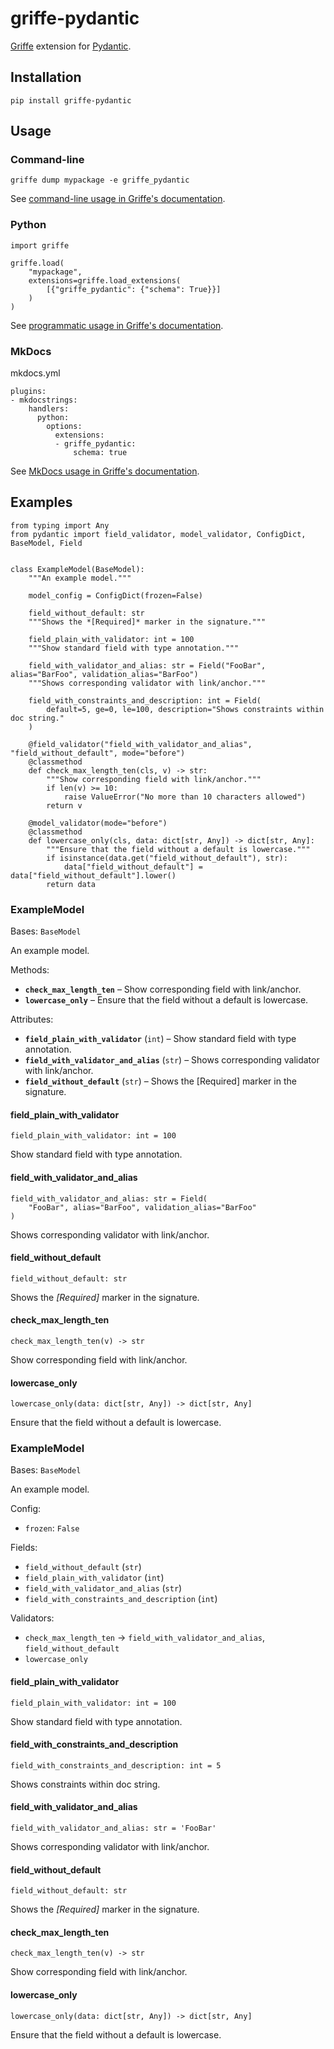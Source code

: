 # griffe-pydantic

[Griffe](https://mkdocstrings.github.io/griffe/) extension for [Pydantic](https://github.com/pydantic/pydantic).

## Installation

```
pip install griffe-pydantic

```

## Usage

### Command-line

```
griffe dump mypackage -e griffe_pydantic

```

See [command-line usage in Griffe's documentation](https://mkdocstrings.github.io/griffe/extensions/#on-the-command-line).

### Python

```
import griffe

griffe.load(
    "mypackage",
    extensions=griffe.load_extensions(
        [{"griffe_pydantic": {"schema": True}}]
    )
)

```

See [programmatic usage in Griffe's documentation](https://mkdocstrings.github.io/griffe/extensions/#programmatically).

### MkDocs

mkdocs.yml

```
plugins:
- mkdocstrings:
    handlers:
      python:
        options:
          extensions:
          - griffe_pydantic:
              schema: true

```

See [MkDocs usage in Griffe's documentation](https://mkdocstrings.github.io/griffe/extensions/#in-mkdocs).

## Examples

```
from typing import Any
from pydantic import field_validator, model_validator, ConfigDict, BaseModel, Field


class ExampleModel(BaseModel):
    """An example model."""

    model_config = ConfigDict(frozen=False)

    field_without_default: str
    """Shows the *[Required]* marker in the signature."""

    field_plain_with_validator: int = 100
    """Show standard field with type annotation."""

    field_with_validator_and_alias: str = Field("FooBar", alias="BarFoo", validation_alias="BarFoo")
    """Shows corresponding validator with link/anchor."""

    field_with_constraints_and_description: int = Field(
        default=5, ge=0, le=100, description="Shows constraints within doc string."
    )

    @field_validator("field_with_validator_and_alias", "field_without_default", mode="before")
    @classmethod
    def check_max_length_ten(cls, v) -> str:
        """Show corresponding field with link/anchor."""
        if len(v) >= 10:
            raise ValueError("No more than 10 characters allowed")
        return v

    @model_validator(mode="before")
    @classmethod
    def lowercase_only(cls, data: dict[str, Any]) -> dict[str, Any]:
        """Ensure that the field without a default is lowercase."""
        if isinstance(data.get("field_without_default"), str):
            data["field_without_default"] = data["field_without_default"].lower()
        return data

```

### ExampleModel

Bases: `BaseModel`

An example model.

Methods:

- **`check_max_length_ten`** – Show corresponding field with link/anchor.
- **`lowercase_only`** – Ensure that the field without a default is lowercase.

Attributes:

- **`field_plain_with_validator`** (`int`) – Show standard field with type annotation.
- **`field_with_validator_and_alias`** (`str`) – Shows corresponding validator with link/anchor.
- **`field_without_default`** (`str`) – Shows the [Required] marker in the signature.

#### field_plain_with_validator

```
field_plain_with_validator: int = 100

```

Show standard field with type annotation.

#### field_with_validator_and_alias

```
field_with_validator_and_alias: str = Field(
    "FooBar", alias="BarFoo", validation_alias="BarFoo"
)

```

Shows corresponding validator with link/anchor.

#### field_without_default

```
field_without_default: str

```

Shows the *[Required]* marker in the signature.

#### check_max_length_ten

```
check_max_length_ten(v) -> str

```

Show corresponding field with link/anchor.

#### lowercase_only

```
lowercase_only(data: dict[str, Any]) -> dict[str, Any]

```

Ensure that the field without a default is lowercase.

### ExampleModel

Bases: `BaseModel`

An example model.

Config:

- `frozen`: `False`

Fields:

- `field_without_default` (`str`)
- `field_plain_with_validator` (`int`)
- `field_with_validator_and_alias` (`str`)
- `field_with_constraints_and_description` (`int`)

Validators:

- `check_max_length_ten` → `field_with_validator_and_alias`, `field_without_default`
- `lowercase_only`

#### field_plain_with_validator

```
field_plain_with_validator: int = 100

```

Show standard field with type annotation.

#### field_with_constraints_and_description

```
field_with_constraints_and_description: int = 5

```

Shows constraints within doc string.

#### field_with_validator_and_alias

```
field_with_validator_and_alias: str = 'FooBar'

```

Shows corresponding validator with link/anchor.

#### field_without_default

```
field_without_default: str

```

Shows the *[Required]* marker in the signature.

#### check_max_length_ten

```
check_max_length_ten(v) -> str

```

Show corresponding field with link/anchor.

#### lowercase_only

```
lowercase_only(data: dict[str, Any]) -> dict[str, Any]

```

Ensure that the field without a default is lowercase.
